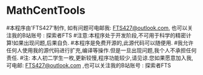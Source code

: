 # MathCentTools

#本程序由'FTS427'制作, 如有问题可电邮我: FTS427@outlook.com, 也可以关注我的B站账号 : 探索者FTS
#注意:本程序处于开发阶段,不可用于科学的精密计算!如果出现问题,后果自负.
#本程序是免费开源的,此源代码可以随便用.
#我允许任何人使用我的源代码进行扩充,编译等操作.但是一旦出现问题,我个人不承担任何责任.
#注: 本人初二学生一枚,更新较慢,程序功能较少,请见谅.您如果愿意加入我,可电邮: FTS427@outlook.com ,也可以关注我的B站账号 : 探索者FTS